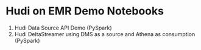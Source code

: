 # Hudi on EMR Demo Notebooks

1. Hudi Data Source API Demo (PySpark)
2. Hudi DeltaStreamer using DMS as a source and Athena as consumption (PySpark)


 
